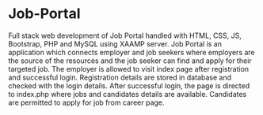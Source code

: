 # Job-Portal
Full stack web development of Job Portal handled with HTML, CSS, JS, Bootstrap, PHP and MySQL using XAAMP server.
Job Portal is an application which connects employer and job seekers where employers are the source of the resources and the job seeker can find and apply for their targeted job.
The employer is allowed to visit index page after registration and successful login.
Registration details are stored in database and checked with the login details.
After successful login, the page is directed to index.php where jobs and candidates details are available.
Candidates are permitted to apply for job from career page.
